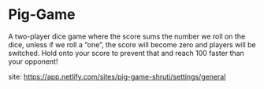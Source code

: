# Pig-Game
A two-player dice game where the score sums the number we roll on the dice, unless if we roll a “one”, the score will become zero and players will be switched. Hold onto your score to prevent that and reach 100 faster than your opponent!

site: https://app.netlify.com/sites/pig-game-shruti/settings/general
